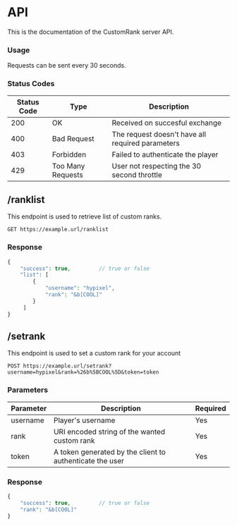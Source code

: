 # API

This is the documentation of the CustomRank server API.

### Usage

Requests can be sent every 30 seconds.

### Status Codes

| Status Code | Type  | Description |
|-------------|-------|-------------|
|200| OK | Received on succesful exchange
|400| Bad Request | The request doesn't have all required parameters
|403| Forbidden | Failed to authenticate the player
|429| Too Many Requests | User not respecting the 30 second throttle

## /ranklist

This endpoint is used to retrieve list of custom ranks.

````HTTP
GET https://example.url/ranklist
````

### Response

````php
{
    "success": true,         // true or false
    "list": [
        {
            "username": "hypixel",
            "rank": "&b[COOL]"
        }
     ]
}
````

## /setrank

This endpoint is used to set a custom rank for your account

````HTTP
POST https://example.url/setrank?username=hypixel&rank=%26b%5BCOOL%5D&token=token
````

### Parameters

| Parameter | Description          | Required|
|-----------|----------------------|---------|
|  username     | Player's username            | Yes |
|  rank   | URI encoded string of the wanted custom rank | Yes |
|  token   | A token generated by the client to authenticate the user | Yes |

### Response

````php
{
    "success": true,         // true or false
    "rank": "&b[COOL]"
}
````